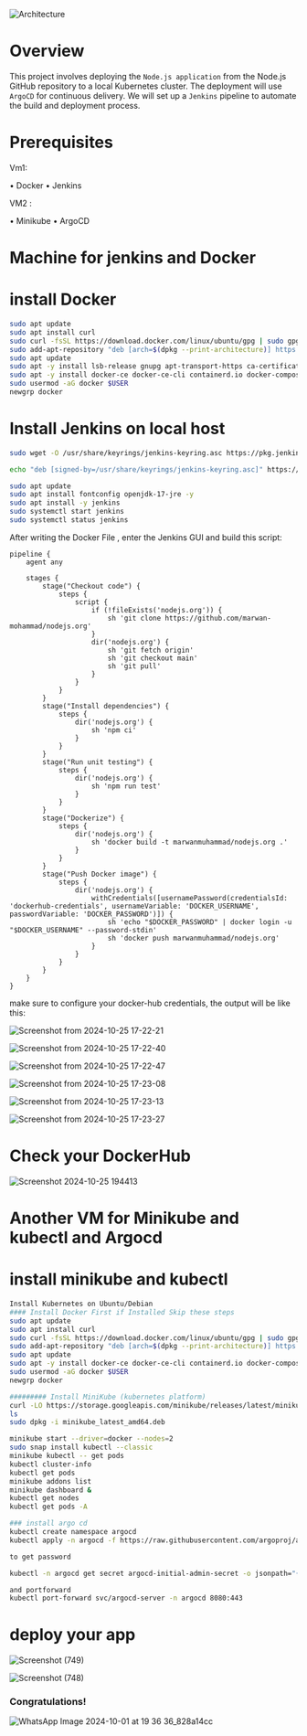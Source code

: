 
![Architecture](https://github.com/user-attachments/assets/d13e38cc-35a9-41d1-aff5-b81692eedc1c)

# Overview

This project involves deploying the `Node.js application` from the Node.js GitHub repository 
to a local Kubernetes cluster. The deployment will use `ArgoCD` for continuous delivery. We 
will set up a `Jenkins` pipeline to automate the build and deployment process.

# Prerequisites

Vm1:

• Docker • Jenkins

VM2 :

• Minikube • ArgoCD

# Machine for jenkins and Docker 

# install Docker

```bash
sudo apt update
sudo apt install curl
sudo curl -fsSL https://download.docker.com/linux/ubuntu/gpg | sudo gpg --dearmor -o /etc/apt/trusted.gpg.d/docker.gpg
sudo add-apt-repository "deb [arch=$(dpkg --print-architecture)] https://download.docker.com/linux/ubuntu $(lsb_release -cs) stable"
sudo apt update
sudo apt -y install lsb-release gnupg apt-transport-https ca-certificates curl software-properties-common
sudo apt -y install docker-ce docker-ce-cli containerd.io docker-compose-plugin docker-registry
sudo usermod -aG docker $USER
newgrp docker
```

# Install Jenkins on local host

```bash
sudo wget -O /usr/share/keyrings/jenkins-keyring.asc https://pkg.jenkins.io/debian-stable/jenkins.io-2023.key

echo "deb [signed-by=/usr/share/keyrings/jenkins-keyring.asc]" https://pkg.jenkins.io/debian-stable binary/ | sudo tee /etc/apt/sources.list.d/jenkins.list > /dev/null

sudo apt update
sudo apt install fontconfig openjdk-17-jre -y
sudo apt install -y jenkins
sudo systemctl start jenkins
sudo systemctl status jenkins
```

After writing the Docker File , enter the Jenkins GUI and build this script:

    pipeline {
        agent any
    
        stages {
            stage("Checkout code") {
                steps {
                    script {
                        if (!fileExists('nodejs.org')) {
                            sh 'git clone https://github.com/marwan-mohammad/nodejs.org'
                        }
                        dir('nodejs.org') {
                            sh 'git fetch origin'
                            sh 'git checkout main'
                            sh 'git pull'
                        }
                    }
                }
            }
            stage("Install dependencies") {
                steps {
                    dir('nodejs.org') {
                        sh 'npm ci'
                    }
                }
            }
            stage("Run unit testing") {
                steps {
                    dir('nodejs.org') {
                        sh 'npm run test'
                    }
                }
            }
            stage("Dockerize") {
                steps {
                    dir('nodejs.org') {
                        sh 'docker build -t marwanmuhammad/nodejs.org .'
                    }
                }
            }
            stage("Push Docker image") {
                steps {
                    dir('nodejs.org') {
                        withCredentials([usernamePassword(credentialsId: 'dockerhub-credentials', usernameVariable: 'DOCKER_USERNAME', passwordVariable: 'DOCKER_PASSWORD')]) {
                            sh 'echo "$DOCKER_PASSWORD" | docker login -u "$DOCKER_USERNAME" --password-stdin'
                            sh 'docker push marwanmuhammad/nodejs.org'
                        }
                    }
                }
            }
        }
    }

make sure to configure your docker-hub credentials, the output will be like this:

![Screenshot from 2024-10-25 17-22-21](https://github.com/user-attachments/assets/1e3be097-ecf8-401f-b6a6-8bac1801d49e)

![Screenshot from 2024-10-25 17-22-40](https://github.com/user-attachments/assets/cc1a81d2-1007-44bc-93f2-29ebfbff8d0d)

![Screenshot from 2024-10-25 17-22-47](https://github.com/user-attachments/assets/7434bd5b-c27a-4664-957c-31035d844d40)

![Screenshot from 2024-10-25 17-23-08](https://github.com/user-attachments/assets/632bc5fa-376f-4d5b-bf9c-f7583c20d028)

![Screenshot from 2024-10-25 17-23-13](https://github.com/user-attachments/assets/efc23a0c-77ce-4f95-84b6-4869f543a8e9)

![Screenshot from 2024-10-25 17-23-27](https://github.com/user-attachments/assets/1929a6e8-1b0b-49af-a1f8-ab95c46d16d7)



# Check your DockerHub

![Screenshot 2024-10-25 194413](https://github.com/user-attachments/assets/03063219-a42e-4037-b610-1bee8bd3e62b)

# Another VM for Minikube and kubectl and Argocd

# install minikube and kubectl 

```bash
Install Kubernetes on Ubuntu/Debian 
#### Install Docker First if Installed Skip these steps
sudo apt update
sudo apt install curl
sudo curl -fsSL https://download.docker.com/linux/ubuntu/gpg | sudo gpg --dearmor -o /etc/apt/trusted.gpg.d/docker.gpg
sudo add-apt-repository "deb [arch=$(dpkg --print-architecture)] https://download.docker.com/linux/ubuntu $(lsb_release -cs) stable"
sudo apt update
sudo apt -y install docker-ce docker-ce-cli containerd.io docker-compose-plugin docker-registry 
sudo usermod -aG docker $USER
newgrp docker

######### Install MiniKube (kubernetes platform)
curl -LO https://storage.googleapis.com/minikube/releases/latest/minikube_latest_amd64.deb
ls
sudo dpkg -i minikube_latest_amd64.deb

minikube start --driver=docker --nodes=2
sudo snap install kubectl --classic
minikube kubectl -- get pods
kubectl cluster-info
kubectl get pods
minikube addons list
minikube dashboard &
kubectl get nodes
kubectl get pods -A

### install argo cd
kubectl create namespace argocd
kubectl apply -n argocd -f https://raw.githubusercontent.com/argoproj/argo-cd/stable/manifests/install.yaml

to get password

kubectl -n argocd get secret argocd-initial-admin-secret -o jsonpath="{.data.password}" | base64 -d; echo

and portforward
kubectl port-forward svc/argocd-server -n argocd 8080:443

```

#  deploy your app  

![Screenshot (749)](https://github.com/user-attachments/assets/bd95ef89-eb71-47f7-87e9-a5068962786a)

![Screenshot (748)](https://github.com/user-attachments/assets/64ac14e5-0dcc-4e4d-b01c-561938b97d0f)


### Congratulations!

![WhatsApp Image 2024-10-01 at 19 36 36_828a14cc](https://github.com/user-attachments/assets/572bfd85-4f92-440c-b84b-c6ca854ab46f)


